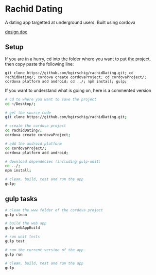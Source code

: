 # Rachid Dating

A dating app targetted at underground users.
Built using cordova

[design doc](https://docs.google.com/document/d/1aVbDLS17S6mLUZORMgMaZ8t6DWNM6MC95VgeiSxy5T8/edit?usp=sharing)

## Setup
If you are in a hurry, cd into the folder where you want to put the project, then copy paste the following line:
```
git clone https://github.com/bgirschig/rachidDating.git; cd rachidDating/; cordova create cordovaProject; cd cordovaProject/; cordova platform add android; cd ../; npm install; gulp;
```

If you want to understand what is going on, here is a commented version
```bash
# cd to where you want to save the project
cd ~/Desktop/;

# get the source code
git clone https://github.com/bgirschig/rachidDating.git;

# create the cordova project
cd rachidDating/;
cordova create cordovaProject;

# add the android platform
cd cordovaProject/;
cordova platform add android;

# download dependecies (including gulp-unit)
cd ../;
npm install;

# clean, build, test and run the app
gulp;
```

## gulp tasks
```bash
# clean the www folder of the cordova project
gulp clean

# build the web app
gulp webAppBuild

# run unit tests
gulp test

# run the current version of the app
gulp run

# clean, build, test and run the app
gulp
```
